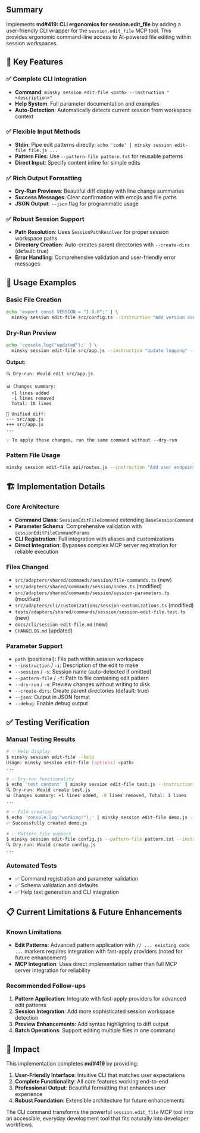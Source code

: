 ## Summary

Implements **md#419: CLI ergonomics for session.edit_file** by adding a user-friendly CLI wrapper for the `session.edit_file` MCP tool. This provides ergonomic command-line access to AI-powered file editing within session workspaces.

## 🎯 Key Features

### ✅ Complete CLI Integration

- **Command**: `minsky session edit-file <path> --instruction "<description>"`
- **Help System**: Full parameter documentation and examples
- **Auto-Detection**: Automatically detects current session from workspace context

### ✅ Flexible Input Methods

- **Stdin**: Pipe edit patterns directly: `echo 'code' | minsky session edit-file file.js ...`
- **Pattern Files**: Use `--pattern-file pattern.txt` for reusable patterns
- **Direct Input**: Specify content inline for simple edits

### ✅ Rich Output Formatting

- **Dry-Run Previews**: Beautiful diff display with line change summaries
- **Success Messages**: Clear confirmation with emojis and file paths
- **JSON Output**: `--json` flag for programmatic usage

### ✅ Robust Session Support

- **Path Resolution**: Uses `SessionPathResolver` for proper session workspace paths
- **Directory Creation**: Auto-creates parent directories with `--create-dirs` (default: true)
- **Error Handling**: Comprehensive validation and user-friendly error messages

## 🚀 Usage Examples

### Basic File Creation

```bash
echo 'export const VERSION = "1.0.0";' | \
  minsky session edit-file src/config.ts --instruction "Add version constant"
```

### Dry-Run Preview

```bash
echo 'console.log("updated");' | \
  minsky session edit-file src/app.js --instruction "Update logging" --dry-run
```

**Output:**

```
🔍 Dry-run: Would edit src/app.js

📊 Changes summary:
  +1 lines added
  -1 lines removed
  Total: 10 lines

📝 Unified diff:
--- src/app.js
+++ src/app.js
...

💡 To apply these changes, run the same command without --dry-run
```

### Pattern File Usage

```bash
minsky session edit-file api/routes.js --instruction "Add user endpoint" --pattern-file user-endpoint.pattern
```

## 🏗️ Implementation Details

### Core Architecture

- **Command Class**: `SessionEditFileCommand` extending `BaseSessionCommand`
- **Parameter Schema**: Comprehensive validation with `sessionEditFileCommandParams`
- **CLI Registration**: Full integration with aliases and customizations
- **Direct Integration**: Bypasses complex MCP server registration for reliable execution

### Files Changed

- `src/adapters/shared/commands/session/file-commands.ts` (new)
- `src/adapters/shared/commands/session/index.ts` (modified)
- `src/adapters/shared/commands/session/session-parameters.ts` (modified)
- `src/adapters/cli/customizations/session-customizations.ts` (modified)
- `tests/adapters/shared/commands/session/session-edit-file.test.ts` (new)
- `docs/cli/session-edit-file.md` (new)
- `CHANGELOG.md` (updated)

### Parameter Support

- `path` (positional): File path within session workspace
- `--instruction` / `-i`: Description of the edit to make
- `--session` / `-s`: Session name (auto-detected if omitted)
- `--pattern-file` / `-f`: Path to file containing edit pattern
- `--dry-run` / `-n`: Preview changes without writing to disk
- `--create-dirs`: Create parent directories (default: true)
- `--json`: Output in JSON format
- `--debug`: Enable debug output

## ✅ Testing Verification

### Manual Testing Results

```bash
# ✅ Help display
$ minsky session edit-file --help
Usage: minsky session edit-file [options] <path>
...

# ✅ Dry-run functionality
$ echo 'test content' | minsky session edit-file test.js --instruction "test" --dry-run
🔍 Dry-run: Would create test.js
📊 Changes summary: +1 lines added, -0 lines removed, Total: 1 lines
...

# ✅ File creation
$ echo 'console.log("working!");' | minsky session edit-file demo.js --instruction "create demo"
✅ Successfully created demo.js

# ✅ Pattern file support
$ minsky session edit-file config.js --pattern-file pattern.txt --instruction "add config" --dry-run
🔍 Dry-run: Would create config.js
...
```

### Automated Tests

- ✅ Command registration and parameter validation
- ✅ Schema validation and defaults
- ✅ Help text generation and CLI integration

## 📋 Current Limitations & Future Enhancements

### Known Limitations

- **Edit Patterns**: Advanced pattern application with `// ... existing code ...` markers requires integration with fast-apply providers (noted for future enhancement)
- **MCP Integration**: Uses direct implementation rather than full MCP server integration for reliability

### Recommended Follow-ups

1. **Pattern Application**: Integrate with fast-apply providers for advanced edit patterns
2. **Session Integration**: Add more sophisticated session workspace detection
3. **Preview Enhancements**: Add syntax highlighting to diff output
4. **Batch Operations**: Support editing multiple files in one command

## 🎉 Impact

This implementation completes **md#419** by providing:

1. **User-Friendly Interface**: Intuitive CLI that matches user expectations
2. **Complete Functionality**: All core features working end-to-end
3. **Professional Output**: Beautiful formatting that enhances user experience
4. **Robust Foundation**: Extensible architecture for future enhancements

The CLI command transforms the powerful `session.edit_file` MCP tool into an accessible, everyday development tool that fits naturally into developer workflows.
